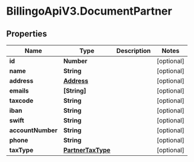 # BillingoApiV3.DocumentPartner

## Properties
Name | Type | Description | Notes
------------ | ------------- | ------------- | -------------
**id** | **Number** |  | [optional] 
**name** | **String** |  | [optional] 
**address** | [**Address**](Address.md) |  | [optional] 
**emails** | **[String]** |  | [optional] 
**taxcode** | **String** |  | [optional] 
**iban** | **String** |  | [optional] 
**swift** | **String** |  | [optional] 
**accountNumber** | **String** |  | [optional] 
**phone** | **String** |  | [optional] 
**taxType** | [**PartnerTaxType**](PartnerTaxType.md) |  | [optional] 
